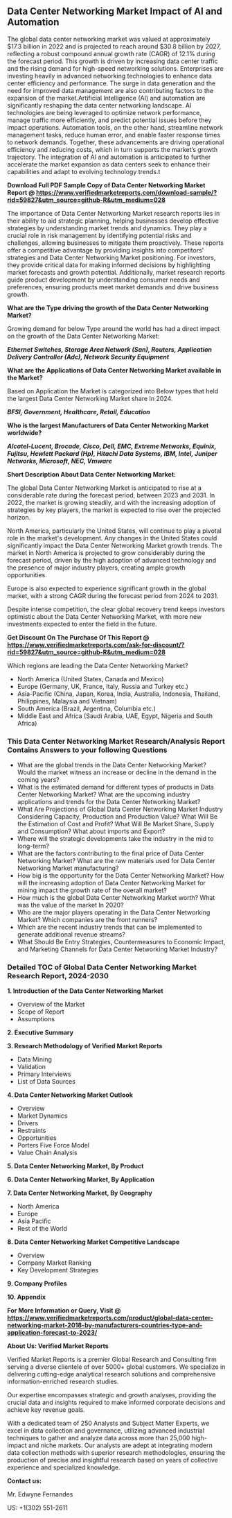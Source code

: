 <h2>Data Center Networking Market Impact of AI and Automation</h2>The global data center networking market was valued at approximately $17.3 billion in 2022 and is projected to reach around $30.8 billion by 2027, reflecting a robust compound annual growth rate (CAGR) of 12.1% during the forecast period. This growth is driven by increasing data center traffic and the rising demand for high-speed networking solutions. Enterprises are investing heavily in advanced networking technologies to enhance data center efficiency and performance. The surge in data generation and the need for improved data management are also contributing factors to the expansion of the market.Artificial Intelligence (AI) and automation are significantly reshaping the data center networking landscape. AI technologies are being leveraged to optimize network performance, manage traffic more efficiently, and predict potential issues before they impact operations. Automation tools, on the other hand, streamline network management tasks, reduce human error, and enable faster response times to network demands. Together, these advancements are driving operational efficiency and reducing costs, which in turn supports the market’s growth trajectory. The integration of AI and automation is anticipated to further accelerate the market expansion as data centers seek to enhance their capabilities and adapt to evolving technology trends.t</p><p id="" class=""><strong>Download Full PDF Sample Copy of Data Center Networking Market Report @ <a href="https://www.verifiedmarketreports.com/download-sample/?rid=59827&utm_source=github-R&utm_medium=028" target="_blank">https://www.verifiedmarketreports.com/download-sample/?rid=59827&utm_source=github-R&utm_medium=028</a></strong></p><p>The importance of&nbsp;Data Center Networking Market research reports lies in their ability to aid strategic planning, helping businesses develop effective strategies by understanding market trends and dynamics. They play a crucial role in risk management by identifying potential risks and challenges, allowing businesses to mitigate them proactively. These reports offer a competitive advantage by providing insights into competitors' strategies and Data Center Networking Market positioning. For investors, they provide critical data for making informed decisions by highlighting market forecasts and growth potential. Additionally, market research reports guide product development by understanding consumer needs and preferences, ensuring products meet market demands and drive business growth.</p><p><strong>What are the&nbsp;Type driving the growth of the Data Center Networking Market?</strong></p><p id="" class="">Growing demand for below Type around the world has had a direct impact on the growth of the Data Center Networking Market:</p><em><strong>Ethernet Switches, Storage Area Network (San), Routers, Application Delivery Controller (Adc), Network Security Equipment</strong></em></p><strong>What are the&nbsp;Applications&nbsp;of Data Center Networking Market available in the Market?</strong></p><p id="" class="">Based on Application the Market is categorized into Below types that held the largest Data Center Networking Market share In 2024.</p><em><strong>BFSI, Government, Healthcare, Retail, Education</strong></em></p><strong>Who is the largest Manufacturers of Data Center Networking Market worldwide?</strong></p><p><em><strong>Alcatel-Lucent, Brocade, Cisco, Dell, EMC, Extreme Networks, Equinix, Fujitsu, Hewlett Packard (Hp), Hitachi Data Systems, IBM, Intel, Juniper Networks, Microsoft, NEC, Vmware</strong></em></p><p id="" class=""><strong>Short Description About Data Center Networking Market:</strong></p><p>The global Data Center Networking Market is anticipated to rise at a considerable rate during the forecast period, between 2023 and 2031. In 2022, the market is growing steadily, and with the increasing adoption of strategies by key players, the market is expected to rise over the projected horizon.</p><p>North America, particularly the United States, will continue to play a pivotal role in the market's development. Any changes in the United States could significantly impact the Data Center Networking Market growth trends. The market in North America is projected to grow considerably during the forecast period, driven by the high adoption of advanced technology and the presence of major industry players, creating ample growth opportunities.</p><p>Europe is also expected to experience significant growth in the global market, with a strong CAGR during the forecast period from 2024 to 2031.</p><p>Despite intense competition, the clear global recovery trend keeps investors optimistic about the Data Center Networking Market, with more new investments expected to enter the field in the future.</p><p id="" class=""><strong>Get Discount On The Purchase Of This Report @ <a href="https://www.verifiedmarketreports.com/ask-for-discount/?rid=59827&utm_source=github-R&utm_medium=028" target="_blank">https://www.verifiedmarketreports.com/ask-for-discount/?rid=59827&utm_source=github-R&utm_medium=028</a></strong></p>Which regions are leading the Data Center Networking Market?</p><ul><li>North America (United States, Canada and Mexico)</li><li>Europe (Germany, UK, France, Italy, Russia and Turkey etc.)</li><li>Asia-Pacific (China, Japan, Korea, India, Australia, Indonesia, Thailand, Philippines, Malaysia and Vietnam)</li><li>South America (Brazil, Argentina, Columbia etc.)</li><li>Middle East and Africa (Saudi Arabia, UAE, Egypt, Nigeria and South Africa)</li></ul><h3 id="" class="">This Data Center Networking Market Research/Analysis Report Contains Answers to your following Questions</h3><ul><li>What are the global trends in the Data Center Networking Market? Would the market witness an increase or decline in the demand in the coming years?</li><li>What is the estimated demand for different types of products in Data Center Networking Market? What are the upcoming industry applications and trends for the Data Center Networking Market?</li><li>What Are Projections of Global Data Center Networking Market Industry Considering Capacity, Production and Production Value? What Will Be the Estimation of Cost and Profit? What Will Be Market Share, Supply and Consumption? What about imports and Export?</li><li>Where will the strategic developments take the industry in the mid to long-term?</li><li>What are the factors contributing to the final price of Data Center Networking Market? What are the raw materials used for Data Center Networking Market manufacturing?</li><li>How big is the opportunity for the Data Center Networking Market? How will the increasing adoption of Data Center Networking Market for mining impact the growth rate of the overall market?</li><li>How much is the global Data Center Networking Market worth? What was the value of the market In 2020?</li><li>Who are the major players operating in the Data Center Networking Market? Which companies are the front runners?</li><li>Which are the recent industry trends that can be implemented to generate additional revenue streams?</li><li>What Should Be Entry Strategies, Countermeasures to Economic Impact, and Marketing Channels for Data Center Networking Market Industry?</li></ul><h3 id="" class="">Detailed TOC of Global Data Center Networking Market Research Report, 2024-2030</h3><p id="" class=""><strong>1. Introduction of the Data Center Networking Market</strong></p><ul><li>Overview of the Market</li><li>Scope of Report</li><li>Assumptions</li></ul><p id="" class=""><strong>2. Executive Summary</strong></p><p id="" class=""><strong>3. Research Methodology of Verified Market Reports</strong></p><ul><li>Data Mining</li><li>Validation</li><li>Primary Interviews</li><li>List of Data Sources</li></ul><p id="" class=""><strong>4. Data Center Networking Market Outlook</strong></p><ul><li>Overview</li><li>Market Dynamics</li><li>Drivers</li><li>Restraints</li><li>Opportunities</li><li>Porters Five Force Model</li><li>Value Chain Analysis</li></ul><p id="" class=""><strong>5. Data Center Networking Market, By Product</strong></p><p id="" class=""><strong>6. Data Center Networking Market, By Application</strong></p><p id="" class=""><strong>7. Data Center Networking Market, By Geography</strong></p><ul><li>North America</li><li>Europe</li><li>Asia Pacific</li><li>Rest of the World</li></ul><p id="" class=""><strong>8. Data Center Networking Market Competitive Landscape</strong></p><ul><li>Overview</li><li>Company Market Ranking</li><li>Key Development Strategies</li></ul><p id="" class=""><strong>9. Company Profiles</strong></p><p id="" class=""><strong>10. Appendix</strong></p><p id="" class=""><strong>For More Information or Query, Visit @ <a href="https://www.verifiedmarketreports.com/product/global-data-center-networking-market-2018-by-manufacturers-countries-type-and-application-forecast-to-2023/" target="_blank">https://www.verifiedmarketreports.com/product/global-data-center-networking-market-2018-by-manufacturers-countries-type-and-application-forecast-to-2023/</a></strong></p><p id="" class=""><strong>About Us: Verified Market Reports</strong></p><p id="" class="">Verified Market Reports is a premier Global Research and Consulting firm serving a diverse clientele of over 5000+ global customers. We specialize in delivering cutting-edge analytical research solutions and comprehensive information-enriched research studies.</p><p id="" class="">Our expertise encompasses strategic and growth analyses, providing the crucial data and insights required to make informed corporate decisions and achieve key revenue goals.</p><p id="" class="">With a dedicated team of 250 Analysts and Subject Matter Experts, we excel in data collection and governance, utilizing advanced industrial techniques to gather and analyze data across more than 25,000 high-impact and niche markets. Our analysts are adept at integrating modern data collection methods with superior research methodologies, ensuring the production of precise and insightful research based on years of collective experience and specialized knowledge.</p><p id="" class=""><strong>Contact us:</strong></p><p id="" class="">Mr. Edwyne Fernandes</p><p id="" class="">US: +1(302) 551-2611</p>